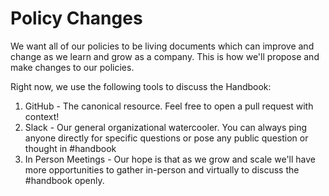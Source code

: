 # Policy Changes

We want all of our policies to be living documents which can improve and change as we learn and grow as a company. This is how we'll propose and make changes to our policies.

Right now, we use the following tools to discuss the Handbook:

1. GitHub - The canonical resource. Feel free to open a pull request with context!
2. Slack - Our general organizational watercooler. You can always ping anyone directly for specific questions or pose any public question or thought in #handbook
3. In Person Meetings - Our hope is that as we grow and scale we'll have more opportunities to gather in-person and virtually to discuss the #handbook openly.